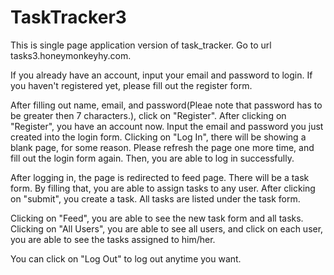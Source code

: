# TaskTracker3

This is single page application version of task_tracker.
Go to url tasks3.honeymonkeyhy.com.

If you already have an account, input your email and password to login.
If you haven't registered yet, please fill out the register form.

After filling out name, email, and password(Pleae note that password has to be greater then 7 characters.), click on "Register".
After clicking on "Register", you have an account now. 
Input the email and password you just created into the login form.
Clicking on "Log In", there will be showing a blank page, for some reason.
Please refresh the page one more time, and fill out the login form again. Then, you are able to log in successfully.

After logging in, the page is redirected to feed page. There will be a task form. By filling that, you are able to assign tasks to any user. 
After clicking on "submit", you create a task.
All tasks are listed under the task form.

Clicking on "Feed", you are able to see the new task form and all tasks. 
Clicking on "All Users", you are able to see all users, and click on each user, you are able to see the tasks assigned to him/her.

You can click on "Log Out" to log out anytime you want.
